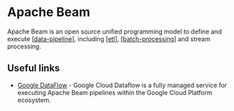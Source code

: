 # Apache Beam

Apache Beam is an open source unified programming model to define and execute [[data-pipeline]], including [[etl]], [[batch-processing]] and stream processing.

## Useful links

- [Google DataFlow](https://cloud.google.com/dataflow/) - Google Cloud Dataflow is a fully managed service for executing Apache Beam pipelines within the Google Cloud Platform ecosystem.

[//begin]: # "Autogenerated link references for markdown compatibility"
[data-pipeline]: data-pipeline "Data Pipeline"
[etl]: etl "Extract, transform, load"
[batch-processing]: batch-processing "Batch Processing"
[//end]: # "Autogenerated link references"
